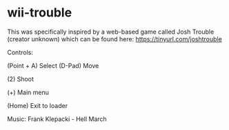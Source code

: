 # wii-trouble
This was specifically inspired by a web-based game called Josh Trouble (creator unknown) which can be found here: https://tinyurl.com/joshtrouble

Controls:

(Point + A) Select
(D-Pad) Move

(2) Shoot

(+) Main menu

(Home) Exit to loader

Music: Frank Klepacki - Hell March
